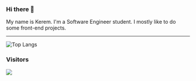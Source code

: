 ### Hi there 👋
My name is Kerem. I'm a Software Engineer student. I mostly like to do some front-end projects.
<hr>

![Top Langs](https://github-readme-stats.vercel.app/api/top-langs/?username=kKerem&layout=compact)

### Visitors
![](https://komarev.com/ghpvc/?username=kKerem&color=1f75d8&style=flat&label=Profile+Views+)
<!--
**kKerem/kKerem** is a ✨ _special_ ✨ repository because its `README.md` (this file) appears on your GitHub profile.

Here are some ideas to get you started:

- 🔭 I’m currently working on ...
- 🌱 I’m currently learning ...
- 👯 I’m looking to collaborate on ...
- 🤔 I’m looking for help with ...
- 💬 Ask me about ...
- 📫 How to reach me: ...
- 😄 Pronouns: ...
- ⚡ Fun fact: ...
-->
